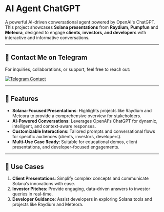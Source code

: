 # AI Agent ChatGPT

A powerful AI-driven conversational agent powered by OpenAI's ChatGPT. This project showcases **Solana presentations** from **Raydium**, **Pumpfun** and **Meteora**, designed to engage **clients, investors, and developers** with interactive and informative conversations.

---

## 📩 Contact Me on Telegram

For inquiries, collaborations, or support, feel free to reach out:

[![Telegram Contact](https://img.shields.io/badge/Telegram-Contact%20Me-blue?logo=telegram&style=for-the-badge)](https://t.me/cashblaze129)

---

## 🚀 Features

- **Solana-Focused Presentations**: Highlights projects like Raydium and Meteora to provide a comprehensive overview for stakeholders.
- **AI-Powered Conversations**: Leverages OpenAI's ChatGPT for dynamic, intelligent, and context-aware responses.
- **Customizable Interactions**: Tailored prompts and conversational flows for specific audiences (clients, investors, developers).
- **Multi-Use Case Ready**: Suitable for educational demos, client presentations, and developer-focused engagements.

---

## 🎯 Use Cases

1. **Client Presentations**: Simplify complex concepts and communicate Solana’s innovations with ease.
2. **Investor Pitches**: Provide engaging, data-driven answers to investor queries in real-time.
3. **Developer Guidance**: Assist developers in exploring Solana tools and projects like Raydium and Meteora.
